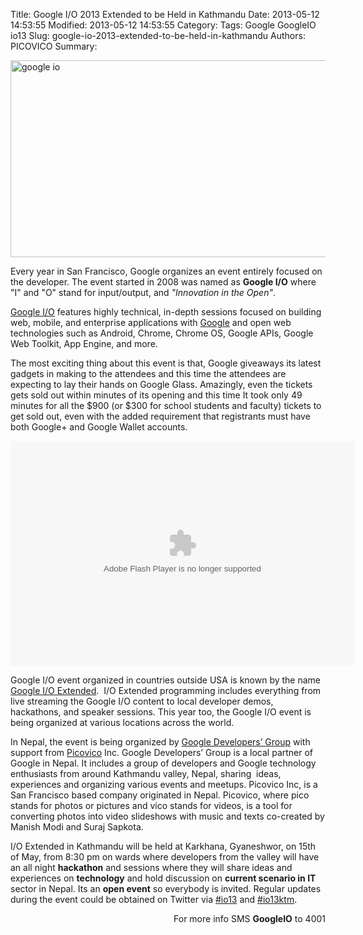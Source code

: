 Title: Google I/O 2013 Extended to be Held in Kathmandu
Date: 2013-05-12 14:53:55
Modified: 2013-05-12 14:53:55
Category: 
Tags: Google GoogleIO io13
Slug: google-io-2013-extended-to-be-held-in-kathmandu
Authors: PICOVICO
Summary: 

<p dir="ltr"><a href="http://www.picovico.com/blog/wp-content/uploads/2013/05/google-io.jpg"><img class="aligncenter size-full wp-image-599" title="google io" src="http://www.picovico.com/blog/wp-content/uploads/2013/05/google-io.jpg" alt="google io" width="851" height="315" /></a></p>
<p dir="ltr">Every year in San Francisco, Google organizes an event entirely focused on the developer. The event started in 2008 was named as <strong>Google I/O</strong> where "I" and "O" stand for input/output, and <em>"Innovation in the Open"</em>.</p>
<p dir="ltr"><a title="Google I/O" href="https://developers.google.com/events/io/" target="_blank">Google I/O</a> features highly technical, in-depth sessions focused on building web, mobile, and enterprise applications with <a title="Google" href="http://www.google.com" target="_blank">Google</a> and open web technologies such as Android, Chrome, Chrome OS, Google APIs, Google Web Toolkit, App Engine, and more.</p>
<p dir="ltr">The most exciting thing about this event is that, Google giveaways its latest gadgets in making to the attendees and this time the attendees are expecting to lay their hands on Google Glass. Amazingly, even the tickets gets sold out within minutes of its opening and this time It took only 49 minutes for all the $900 (or $300 for school students and faculty) tickets to get sold out, even with the added requirement that registrants must have both Google+ and Google Wallet accounts.</p>
<object id="picovico-player-5391ea3ae07f4ade98fd3502afa78440" width="550" height="360" classid="clsid:d27cdb6e-ae6d-11cf-96b8-444553540000" codebase="http://download.macromedia.com/pub/shockwave/cabs/flash/swflash.cab#version=6,0,40,0"><param name="allowfullscreen" value="true" /><param name="allowscriptaccess" value="always" /><param name="src" value="http://www.picovico.com/player/player.swf?file=http://s3.amazonaws.com/pvcdn2/video/5391ea3ae07f4ade98fd3502afa78440/5391ea3ae07f4ade98fd3502afa78440-360.mp4&amp;image=http://s3.amazonaws.com/pvcdn2/video/5391ea3ae07f4ade98fd3502afa78440/5391ea3ae07f4ade98fd3502afa78440-360.jpg&amp;skin=http://www.picovico.com//player/bekle.zip&amp;baseurl=http://www.picovico.com/&amp;controlbar.position=over&amp;logo.file=http://www.picovico.com/themes/_global/images/picovico.png&amp;logo.link=http://www.picovico.com/play/5391ea3ae07f4ade98fd3502afa78440&amp;logo.margin=20&amp;logo.position=top-left&amp;logo.over=1&amp;logo.out=0.8&amp;logo.hide=false" /><embed id="picovico-player-5391ea3ae07f4ade98fd3502afa78440" width="550" height="360" type="application/x-shockwave-flash" src="http://www.picovico.com/player/player.swf?file=http://s3.amazonaws.com/pvcdn2/video/5391ea3ae07f4ade98fd3502afa78440/5391ea3ae07f4ade98fd3502afa78440-360.mp4&amp;image=http://s3.amazonaws.com/pvcdn2/video/5391ea3ae07f4ade98fd3502afa78440/5391ea3ae07f4ade98fd3502afa78440-360.jpg&amp;skin=http://www.picovico.com//player/bekle.zip&amp;baseurl=http://www.picovico.com/&amp;controlbar.position=over&amp;logo.file=http://www.picovico.com/themes/_global/images/picovico.png&amp;logo.link=http://www.picovico.com/play/5391ea3ae07f4ade98fd3502afa78440&amp;logo.margin=20&amp;logo.position=top-left&amp;logo.over=1&amp;logo.out=0.8&amp;logo.hide=false" allowfullscreen="true" allowscriptaccess="always" /></object>
<p dir="ltr">Google I/O event organized in countries outside USA is known by the name <a title="Google I/O Extended" href="https://developers.google.com/events/io/io-extended" target="_blank">Google I/O Extended</a>.  I/O Extended programming includes everything from live streaming the Google I/O content to local developer demos, hackathons, and speaker sessions. This year too, the Google I/O event is being organized at various locations across the world.</p>
<p dir="ltr">In Nepal, the event is being organized by <a title="Google Developers' Group" href="https://plus.google.com/104003514155874791868/posts" target="_blank">Google Developers’ Group</a> with support from <a title="Picovico" href="http://www.picovico.com" target="_blank">Picovico</a> Inc. Google Developers’ Group is a local partner of Google in Nepal. It includes a group of developers and Google technology enthusiasts from around Kathmandu valley, Nepal, sharing  ideas, experiences and organizing various events and meetups. Picovico Inc, is a San Francisco based company originated in Nepal. Picovico, where pico stands for photos or pictures and vico stands for videos, is a tool for converting photos into video slideshows with music and texts co-created by Manish Modi and Suraj Sapkota.</p>
<p dir="ltr">I/O Extended in Kathmandu will be held at Karkhana, Gyaneshwor, on 15th of May, from 8:30 pm on wards where developers from the valley will have an all night <strong>hackathon</strong> and sessions where they will share ideas and experiences on <strong>technology</strong> and hold discussion on <strong>current scenario in IT</strong> sector in Nepal. Its an <strong>open event</strong> so everybody is invited. Regular updates during the event could be obtained on Twitter via <a title="#io13" href="https://twitter.com/search?q=%23io13&amp;src=typd" target="_blank">#io13</a> and <a title="#io13ktm" href="http://twitter.com/search/realtime?q=%23io13ktm&amp;src=typd" target="_blank">#io13ktm</a>.</p>
<p style="text-align: right;" dir="ltr">For more info SMS <strong>GoogleIO</strong> to 4001</p>

<div></div>